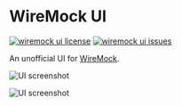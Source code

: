 # WireMock UI

[![wiremock ui license](https://img.shields.io/github/license/plouc/wiremock-ui.svg?longCache=true&style=for-the-badge)](https://github.com/plouc/wiremock-ui/blob/master/LICENSE)
[![wiremock ui issues](https://img.shields.io/github/issues/plouc/wiremock-ui.svg?longCache=true&style=for-the-badge)](https://github.com/plouc/wiremock-ui/issues)

An unofficial UI for [WireMock](http://wiremock.org/).

![UI screenshot](https://raw.githubusercontent.com/plouc/wiremock-ui/master/screenshots/ui_solarized_dark.png)

![UI screenshot](https://raw.githubusercontent.com/plouc/wiremock-ui/master/screenshots/ui_white.png)
